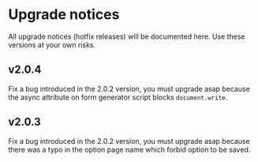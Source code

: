 # Upgrade notices

All upgrade notices (hotfix releases) will be documented here. Use these versions at your own risks.

## v2.0.4

Fix a bug introduced in the 2.0.2 version, you must upgrade asap because the async attribute on form generator script blocks `document.write`.

## v2.0.3

Fix a bug introduced in the 2.0.2 version, you must upgrade asap because there was a typo in the option page name which forbid option to be saved.
